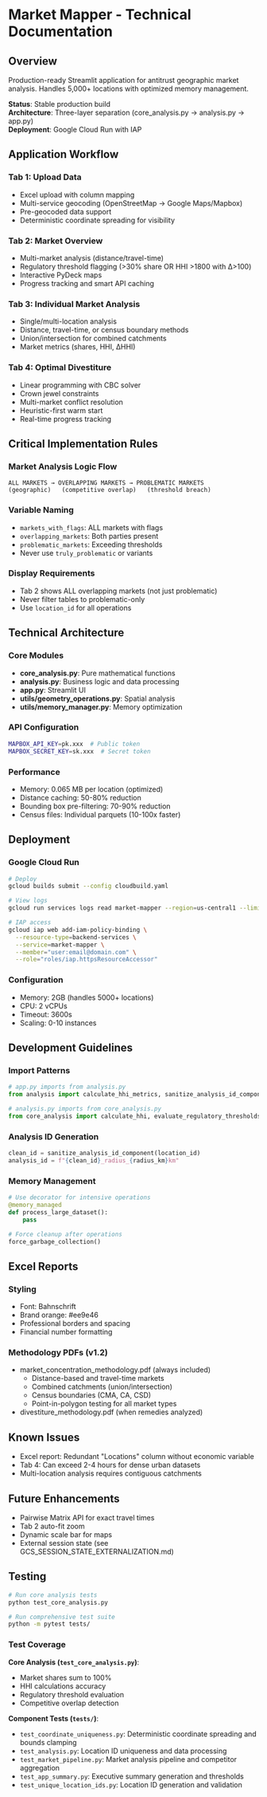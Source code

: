 # Market Mapper - Technical Documentation

## Overview
Production-ready Streamlit application for antitrust geographic market analysis. Handles 5,000+ locations with optimized memory management.

**Status**: Stable production build  
**Architecture**: Three-layer separation (core_analysis.py → analysis.py → app.py)  
**Deployment**: Google Cloud Run with IAP

## Application Workflow

### Tab 1: Upload Data
- Excel upload with column mapping
- Multi-service geocoding (OpenStreetMap → Google Maps/Mapbox)
- Pre-geocoded data support
- Deterministic coordinate spreading for visibility

### Tab 2: Market Overview
- Multi-market analysis (distance/travel-time)
- Regulatory threshold flagging (>30% share OR HHI >1800 with Δ>100)
- Interactive PyDeck maps
- Progress tracking and smart API caching

### Tab 3: Individual Market Analysis
- Single/multi-location analysis
- Distance, travel-time, or census boundary methods
- Union/intersection for combined catchments
- Market metrics (shares, HHI, ΔHHI)

### Tab 4: Optimal Divestiture
- Linear programming with CBC solver
- Crown jewel constraints
- Multi-market conflict resolution
- Heuristic-first warm start
- Real-time progress tracking

## Critical Implementation Rules

### Market Analysis Logic Flow
```
ALL MARKETS → OVERLAPPING MARKETS → PROBLEMATIC MARKETS
(geographic)   (competitive overlap)   (threshold breach)
```

### Variable Naming
- `markets_with_flags`: ALL markets with flags
- `overlapping_markets`: Both parties present
- `problematic_markets`: Exceeding thresholds
- Never use `truly_problematic` or variants

### Display Requirements
- Tab 2 shows ALL overlapping markets (not just problematic)
- Never filter tables to problematic-only
- Use `location_id` for all operations

## Technical Architecture

### Core Modules
- **core_analysis.py**: Pure mathematical functions
- **analysis.py**: Business logic and data processing
- **app.py**: Streamlit UI
- **utils/geometry_operations.py**: Spatial analysis
- **utils/memory_manager.py**: Memory optimization

### API Configuration
```bash
MAPBOX_API_KEY=pk.xxx  # Public token
MAPBOX_SECRET_KEY=sk.xxx  # Secret token
```

### Performance
- Memory: 0.065 MB per location (optimized)
- Distance caching: 50-80% reduction
- Bounding box pre-filtering: 70-90% reduction
- Census files: Individual parquets (10-100x faster)

## Deployment

### Google Cloud Run
```bash
# Deploy
gcloud builds submit --config cloudbuild.yaml

# View logs
gcloud run services logs read market-mapper --region=us-central1 --limit=50

# IAP access
gcloud iap web add-iam-policy-binding \
  --resource-type=backend-services \
  --service=market-mapper \
  --member="user:email@domain.com" \
  --role="roles/iap.httpsResourceAccessor"
```

### Configuration
- Memory: 2GB (handles 5000+ locations)
- CPU: 2 vCPUs
- Timeout: 3600s
- Scaling: 0-10 instances

## Development Guidelines

### Import Patterns
```python
# app.py imports from analysis.py
from analysis import calculate_hhi_metrics, sanitize_analysis_id_component

# analysis.py imports from core_analysis.py
from core_analysis import calculate_hhi, evaluate_regulatory_thresholds
```

### Analysis ID Generation
```python
clean_id = sanitize_analysis_id_component(location_id)
analysis_id = f"{clean_id}_radius_{radius_km}km"
```

### Memory Management
```python
# Use decorator for intensive operations
@memory_managed
def process_large_dataset():
    pass

# Force cleanup after operations
force_garbage_collection()
```

## Excel Reports

### Styling
- Font: Bahnschrift
- Brand orange: #ee9e46
- Professional borders and spacing
- Financial number formatting

### Methodology PDFs (v1.2)
- market_concentration_methodology.pdf (always included)
  - Distance-based and travel-time markets
  - Combined catchments (union/intersection)
  - Census boundaries (CMA, CA, CSD)
  - Point-in-polygon testing for all market types
- divestiture_methodology.pdf (when remedies analyzed)

## Known Issues
- Excel report: Redundant "Locations" column without economic variable
- Tab 4: Can exceed 2-4 hours for dense urban datasets
- Multi-location analysis requires contiguous catchments

## Future Enhancements
- Pairwise Matrix API for exact travel times
- Tab 2 auto-fit zoom
- Dynamic scale bar for maps
- External session state (see GCS_SESSION_STATE_EXTERNALIZATION.md)

## Testing
```bash
# Run core analysis tests
python test_core_analysis.py

# Run comprehensive test suite
python -m pytest tests/
```

### Test Coverage
**Core Analysis (`test_core_analysis.py`)**:
- Market shares sum to 100%
- HHI calculations accuracy
- Regulatory threshold evaluation
- Competitive overlap detection

**Component Tests (`tests/`)**:
- `test_coordinate_uniqueness.py`: Deterministic coordinate spreading and bounds clamping
- `test_analysis.py`: Location ID uniqueness and data processing
- `test_market_pipeline.py`: Market analysis pipeline and competitor aggregation
- `test_app_summary.py`: Executive summary generation and thresholds
- `test_unique_location_ids.py`: Location ID generation and validation
